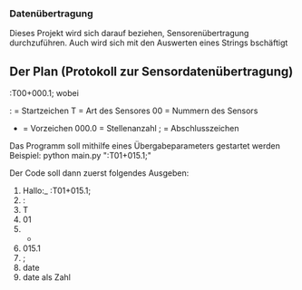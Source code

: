 ### Datenübertragung

Dieses Projekt wird sich darauf beziehen, Sensorenübertragung durchzuführen. Auch wird sich mit den Auswerten eines Strings bschäftigt


## Der Plan (Protokoll zur Sensordatenübertragung)

:T00+000.1;      wobei

: = Startzeichen
T = Art des Sensores
00 = Nummern des Sensors
+ = Vorzeichen
000.0 = Stellenanzahl 
; = Abschlusszeichen

Das Programm soll mithilfe eines Übergabeparameters gestartet werden
Beispiel: python main.py ":T01+015.1;"

Der Code soll dann zuerst folgendes Ausgeben:
1. Hallo:_ :T01+015.1;
2. :
3. T
4. 01
5. +
6. 015.1
7. ;
8. date
9. date als Zahl
